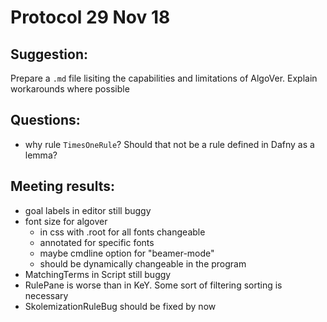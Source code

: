 # Protocol 29 Nov 18

## Suggestion:

Prepare a `.md` file lisiting the capabilities and limitations of AlgoVer.
Explain workarounds where possible

## Questions:
- why rule `TimesOneRule`? Should that not be a rule defined in Dafny as a lemma?

## Meeting results:
- goal labels in editor still buggy
- font size for algover
  - in css with .root for all fonts changeable
  - annotated for specific fonts
  - maybe cmdline option for "beamer-mode"
  - should be dynamically changeable in the program
- MatchingTerms in Script still buggy
- RulePane is worse than in KeY. Some sort of filtering sorting is necessary
- SkolemizationRuleBug should be fixed by now
